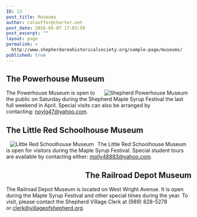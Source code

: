 ```yaml
---
ID: 13
post_title: Museums
author: calauffer@charter.net
post_date: 2016-05-07 17:03:50
post_excerpt: ""
layout: page
permalink: >
  http://www.shepherdareahistoricalsociety.org/sample-page/museums/
published: true
---
```

<h2>The Powerhouse Museum</h2>
<img src="https://web.archive.org/web/20131126081814/http://shepherdahs.org/images/shepherd_powerhouse.png" alt="Shepherd Powerhouse Museum" align="right" hspace="10px" />
<p align="left">The Powerhouse Museum is open to the public on Saturday during the Shepherd Maple Syrup Festival the last full weekend in April. Special visits can also be arranged by contacting: <a href="mailto:noylg47@yahoo.com">noylg47@yahoo.com</a>.</p>

<h2>The Little Red Schoolhouse Museum</h2>
<img src="https://web.archive.org/web/20131126081814/http://shepherdahs.org/images/red_schoolhouse.png" alt="Little Red Schoolhouse Museum" align="left" hspace="10px" />
<p align="left">The Little Red Schoolhouse Museum is open for visitors during the Maple Syrup Festival. Special student tours are available by contacting either: <a href="mailto:molly48883@yahoo.com">molly48883@yahoo.com</a>.</p>

<h2 align="right">The Railroad Depot Museum</h2>
<p align="left">The Railroad Depot Museum is located on West Wright Avenue. It is open during the Maple Syrup Festival and other special times during the year. To visit, please contact the Shepherd Village Clerk at (989) 828-5278 or <a href="mailto:clerk@villageofshepherd.org">clerk@villageofshepherd.org</a>.</p>